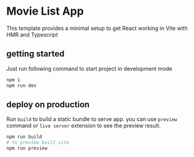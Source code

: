 # Movie List App

This template provides a minimal setup to get React working in Vite with HMR and Typescript

## getting started

Just run following command to start project in development mode

```bash
npm i
npm run dev
```

## deploy on production

Run `build` to build a static bundle to serve app. you can use `preview` command or `live server` extension to see the preview result.

```bash
npm run build
# to preview built site
npm run preview
```